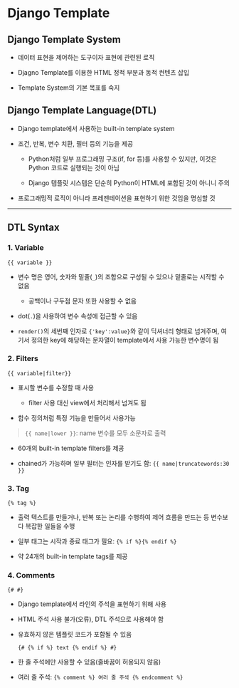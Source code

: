# Django Template

## Django Template System

- 데이터 표현을 제어하는 도구이자 표현에 관련된 로직

- Djagno Template를 이용한 HTML 정적 부분과 동적 컨텐츠 삽입

- Template System의 기본 목표를 숙지

## Django Template Language(DTL)

- Django template에서 사용하는 built-in template system

- 조건, 반복, 변수 치환, 필터 등의 기능을 제공
  
  - Python처럼 일부 프로그래밍 구조(if, for 등)를 사용할 수 있지만, 이것은 Python 코드로 실행되는 것이 아님
    
  - Django 템플릿 시스템은 단순히 Python이 HTML에 포함된 것이 아니니 주의
    
- 프로그래밍적 로직이 아니라 프레젠테이션을 표현하기 위한 것임을 명심할 것

---

## DTL Syntax

### 1. Variable

`{{ variable }}`

- 변수 명은 영어, 숫자와 밑줄(`_`)의 조합으로 구성될 수 있으나 밑줄로는 시작할 수 없음
  
  - 공백이나 구두점 문자 또한 사용할 수 없음

- dot(`.`)을 사용하여 변수 속성에 접근할 수 있음
  
- `render()`의 세번째 인자로 `{'key':value}`와 같이 딕셔너리 형태로 넘겨주며, 여기서 정의한 key에 해당하는 문자열이 template에서 사용 가능한 변수명이 됨

### 2. Filters

`{{ variable|filter}}`

- 표시할 변수를 수정할 때 사용
  
  - filter 사용 대신 view에서 처리해서 넘겨도 됨
  
- 함수 정의처럼 특정 기능을 만들어서 사용가능
  
> `{{ name|lower }}`: name 변수를 모두 소문자로 출력

- 60개의 built-in template filters를 제공
  
- chained가 가능하며 일부 필터는 인자를 받기도 함: `{{ name|truncatewords:30 }}`

### 3. Tag

`{% tag %}`

- 출력 텍스트를 만들거나, 반복 또는 논리를 수행하여 제어 흐름을 만드는 등 변수보다 복잡한 일들을 수행
  
- 일부 태그는 시작과 종료 태그가 필요: `{% if %}{% endif %}`
  
- 약 24개의 built-in template tags를 제공

### 4. Comments

`{# #}`

- Django template에서 라인의 주석을 표현하기 위해 사용
  
- HTML 주석 사용 불가(오류), DTL 주석으로 사용해야 함
  
- 유효하지 않은 템플릿 코드가 포함될 수 있음
  
  `{# {% if %} text {% endif %} #}`
  
- 한 줄 주석에만 사용할 수 있음(줄바꿈이 허용되지 않음)
  
- 여러 줄 주석: `{% comment %} 여러 줄 주석 {% endcomment %}`
